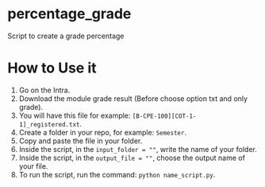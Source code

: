 # percentage_grade
Script to create a grade percentage


# How to Use it

1. Go on the Intra.
2. Download the module grade result (Before choose option txt and only grade).
3. You will have this file for example: `[B-CPE-100][COT-1-1]_registered.txt`.
4. Create a folder in your repo, for example: `Semester`.
5. Copy and paste the file in your folder.
6. Inside the script, in the `input_folder = ""`, write the name of your folder.
7. Inside the script, in the `output_file = ""`, choose the output name of your file.
8. To run the script, run the command: `python name_script.py`.
